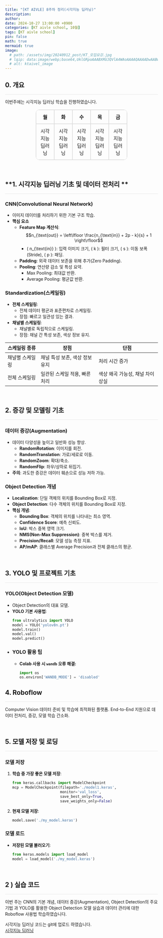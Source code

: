 ```yaml
---
title: "[KT AIVLE] 8주차 정리(시각지능 딥러닝)"
description: 
author:
date: 2024-10-27 13:00:00 +0900
categories: [KT aivle school, 10월]
tags: [KT aivle school]
pin: false
math: true
mermaid: true
image:
  # path: /assets/img/20240912_post/KT_모집요강.jpg
  # lqip: data:image/webp;base64,UklGRpoAAABXRUJQVlA4WAoAAAAQAAAADwAABwAAQUxQSDIAAAARL0AmbZurmr57yyIiqE8oiG0bejIYEQTgqiDA9vqnsUSI6H+oAERp2HZ65qP/VIAWAFZQOCBCAAAA8AEAnQEqEAAIAAVAfCWkAALp8sF8rgRgAP7o9FDvMCkMde9PK7euH5M1m6VWoDXf2FkP3BqV0ZYbO6NA/VFIAAAA
  # alt: ktaivel_image
---
```



## **0. 개요**
<hr style="height: 0.5px; background-color: rgba(0, 0, 0, .1); border: none;" /> 

이번주에는 시각지능 딥러닝 학습을 진행하였습니다.


<div align="center">
  <table border="1" cellspacing="0" cellpadding="10" style="border-collapse: separate; border-radius: 12px; overflow: hidden; text-align: center; width: 60%; border: 1px solid #ddd;">
    <tr>
      <th style="border: 1px solid #ddd; padding: 10px;">월</th>
      <th style="border: 1px solid #ddd; padding: 10px;">화</th>
      <th style="border: 1px solid #ddd; padding: 10px;">수</th>
      <th style="border: 1px solid #ddd; padding: 10px;">목</th>
      <th style="border: 1px solid #ddd; padding: 10px;">금</th>
    </tr>
    <tr>
      <td colspan="1" style="border: 1px solid #ddd; padding: 10px;">시각지능 딥러닝</td>
      <td colspan="1" style="border: 1px solid #ddd; padding: 10px;">시각지능 딥러닝</td>
      <td colspan="1" style="border: 1px solid #ddd; padding: 10px;">시각지능 딥러닝</td>
      <td colspan="1" style="border: 1px solid #ddd; padding: 10px;">시각지능 딥러닝</td>
      <td colspan="1" style="border: 1px solid #ddd; padding: 10px;">시각지능 딥러닝</td>
    </tr>
  </table>
</div>


<br>

## **1. 시각지능 딥러닝 기초 및 데이터 전처리 **
<hr style="height: 0.5px; background-color: rgba(0, 0, 0, .1); border: none;" /> 

### **CNN(Convolutional Neural Network)**
- 이미지 데이터를 처리하기 위한 기본 구조 학습.
- **핵심 요소**
  - **Feature Map 계산식**: 
    $$n_{\text{out}} = \left\lfloor \frac{n_{\text{in}} + 2p - k}{s} + 1 \right\rfloor$$
    - \( n_{\text{in}} \): 입력 이미지 크기, \( k \): 필터 크기, \( s \): 이동 보폭(Stride), \( p \): 패딩.
  - **Padding**: 외곽 데이터 보존을 위해 추가(Zero Padding).
  - **Pooling**: 연산량 감소 및 특성 요약.
    - Max Pooling: 최대값 반환.
    - Average Pooling: 평균값 반환.

### **Standardization(스케일링)**
- **전체 스케일링**:
  - 전체 데이터 평균과 표준편차로 스케일링.
  - 장점: 빠르고 일관성 있는 결과.
- **채널별 스케일링**:
  - 채널별로 독립적으로 스케일링.
  - 장점: 채널 간 특성 보존, 색상 정보 유지.

| **스케일링 종류** | **장점**                             | **단점**                     |
|-------------------|-------------------------------------|-----------------------------|
| 채널별 스케일링    | 채널 특성 보존, 색상 정보 유지         | 처리 시간 증가              |
| 전체 스케일링      | 일관된 스케일 적용, 빠른 처리          | 색상 왜곡 가능성, 채널 차이 상실 |

<br>

## **2. 증강 및 모델링 기초**
<hr style="height: 0.5px; background-color: rgba(0, 0, 0, .1); border: none;" /> 

### **데이터 증강(Augmentation)**
- 데이터 다양성을 높이고 일반화 성능 향상.
  - **RandomRotation**: 이미지를 회전.
  - **RandomTranslation**: 가로/세로로 이동.
  - **RandomZoom**: 확대/축소.
  - **RandomFlip**: 좌우/상하로 뒤집기.
- **주의**: 과도한 증강은 데이터 훼손으로 성능 저하 가능.

### **Object Detection 개념**
- **Localization**: 단일 객체의 위치를 Bounding Box로 지정.
- **Object Detection**: 다수 객체의 위치를 Bounding Box로 지정.
- **핵심 개념**:
  - **Bounding Box**: 객체의 위치를 나타내는 최소 영역.
  - **Confidence Score**: 예측 신뢰도.
  - **IoU**: 박스 중복 영역 크기.
  - **NMS(Non-Max Suppression)**: 중복 박스를 제거.
  - **Precision/Recall**: 모델 성능 측정 지표.
  - **AP/mAP**: 클래스별 Average Precision과 전체 클래스의 평균.

<br>

## **3. YOLO 및 프로젝트 기초**
<hr style="height: 0.5px; background-color: rgba(0, 0, 0, .1); border: none;" /> 

### **YOLO(Object Detection 모델)**
- Object Detection의 대표 모델.
- **YOLO 기본 사용법**:
  ```python
  from ultralytics import YOLO
  model = YOLO('yolov8n.pt')
  model.train()
  model.val()
  model.predict()
  ```
- ### **YOLO 활용 팁**
  - **Colab 사용 시 `wandb` 오류 해결:**
    ```python
    import os
    os.environ['WANDB_MODE'] = 'disabled'

## **4. Roboflow**
<hr style="height: 0.5px; background-color: rgba(0, 0, 0, .1); border: none;" /> 

Computer Vision 데이터 준비 및 학습에 최적화된 플랫폼.
End-to-End 지원으로 데이터 전처리, 증강, 모델 학습 간소화.

<br>

## **5. 모델 저장 및 로딩**
<hr style="height: 0.5px; background-color: rgba(0, 0, 0, .1); border: none;" /> 

### **모델 저장**

1. **학습 중 가장 좋은 모델 저장**:
    ```python
    from keras.callbacks import ModelCheckpoint
    mcp = ModelCheckpoint(filepath='./model1.keras',
                          monitor='val_loss',
                          save_best_only=True,
                          save_weights_only=False)
    ```

2. **현재 모델 저장**:
    ```python
    model.save('./my_model.keras')
    ```

### **모델 로드**

- **저장된 모델 불러오기**:
    ```python
    from keras.models import load_model
    model = load_model('./my_model.keras')
    ```

<br>

## 2 ) 실습 코드
<hr style="height: 0.5px; background-color: rgba(0, 0, 0, .1); border: none;" /> 
이번 주는 CNN의 기본 개념, 데이터 증강(Augmentation), Object Detection의 주요 기법 과 YOLO를 활용한 Object Detection 모델 실습과 데이터 관리에 대한 Roboflow 사용법 학습하였습니다.

시각지능 딥러닝 코드는 git에 업로드 하였습니다.  
[시각지능 딥러닝](https://github.com/Lucky-SeoYounghyun/kt_aivle/tree/main/visual_intelligence)